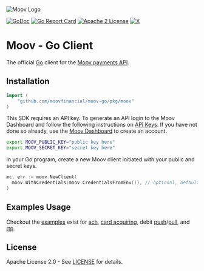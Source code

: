 ![Moov Logo](https://github.com/moovfinancial/moov-go/assets/120951/3632d9ea-0c64-40e5-8f9e-b13b28b5e197)

[![GoDoc](https://pkg.go.dev/badge/github.com/moovfinancial/moovgo?utm_source=godoc)](https://pkg.go.dev/github.com/moovfinancial/moov-go)
[![Go Report Card](https://goreportcard.com/badge/github.com/moovfinancial/moov-go)](https://goreportcard.com/report/github.com/moovfinancial/moov-go)
[![Apache 2 License](https://img.shields.io/badge/license-Apache2-blue.svg)](https://raw.githubusercontent.com/moovfinancial/moov-go/master/LICENSE)
[![X](https://img.shields.io/twitter/follow/moov?style=social)](https://twitter.com/moov?lang=en)


# Moov - Go Client
The official [Go](http://golang.org) client for the [Moov payments API](https://docs.moov.io/api/).

<!-- Start SDK Installation [installation] -->
## Installation

```go
import (
	"github.com/moovfinancial/moov-go/pkg/moov"
)
```

This SDK requires an API key. To generate an API login to the Moov Dashboard and follow the following instructions on [API Keys](https://docs.moov.io/guides/get-started/api-keys/). If you have not done so already, use the [Moov Dashboard](https://dashboard.moov.io/signup) to create an account.

```bash
export MOOV_PUBLIC_KEY="public key here"
export MOOV_SECRET_KEY="secret key here"
```

In your Go program, create a new Moov client initiated with your public and secret keys.

```go
mc, err := moov.NewClient(
  moov.WithCredentials(moov.CredentialsFromEnv()), // optional, default is to read from environment
)
```
<!-- End SDK Installation [installation] -->

## Examples Usage

Checkout the [examples](./examples/README.md) exist for [ach](./examples/ach/), [card acquiring](./examples/card_acquiring/), debit [push](./examples/debit_card_push/)/[pull](./examples/debit_card_pull/), and [rtp](./examples/rtp/).

## License

Apache License 2.0 - See [LICENSE](LICENSE) for details.
